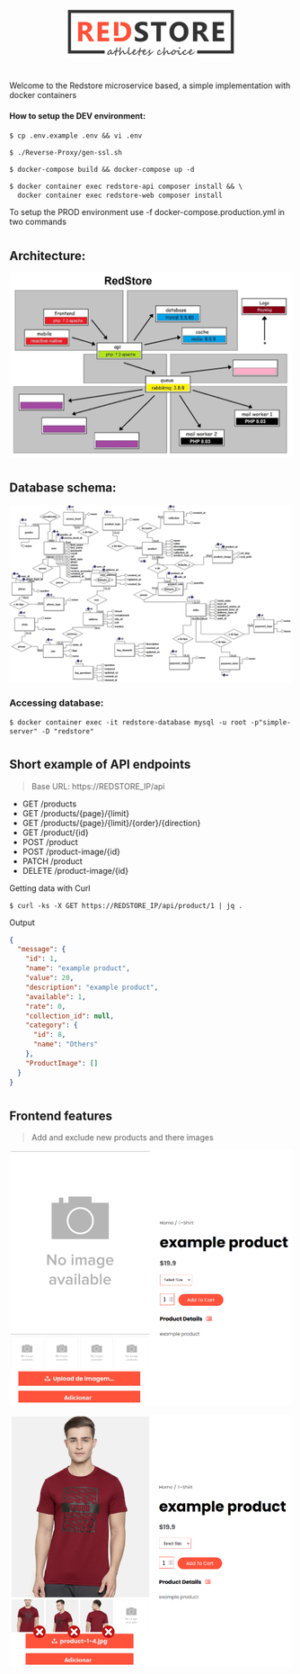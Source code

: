 <p align="center"><img src="./Web/Frontend/views/assets/images/logo.png" /></p>

#

Welcome to the Redstore microservice based, a simple implementation with docker containers

#### How to setup the DEV environment:

```shell
$ cp .env.example .env && vi .env
```

```shell
$ ./Reverse-Proxy/gen-ssl.sh
```

```shell
$ docker-compose build && docker-compose up -d
```

```shell
$ docker container exec redstore-api composer install && \
  docker container exec redstore-web composer install
```

To setup the PROD environment use -f docker-compose.production.yml in two commands

#

## Architecture:

<p align="center"><img src="./Redstore.jpg" /></p>

#

## Database schema:

<p align="center"><img src="./Database/MER-Redstore.png" /></p>

### Accessing database: 
```
$ docker container exec -it redstore-database mysql -u root -p"simple-server" -D "redstore"
```

#

## Short example of API endpoints

> Base URL: https://REDSTORE_IP/api

<!--- > Detailed endpoints <a href="">Here</a> -->

* GET /products
* GET /products/{page}/{limit}
* GET /products/{page}/{limit}/{order}/{direction}
* GET /product/{id}
* POST /product
* POST /product-image/{id}
* PATCH /product
* DELETE /product-image/{id}

Getting data with Curl
```shell
$ curl -ks -X GET https://REDSTORE_IP/api/product/1 | jq .
```
Output
```json
{
  "message": {
    "id": 1,
    "name": "example product",
    "value": 20,
    "description": "example product",
    "available": 1,
    "rate": 0,
    "collection_id": null,
    "category": {
      "id": 8,
      "name": "Others"
    },
    "ProductImage": []
  }
}
```

#

## Frontend features

> Add and exclude new products and there images

<p align="center"><img src="./Web/upload-image.png" /></p>

<p align="center"><img src="./Web/exclude-image.png" /></p>

<!---

## <p align="center">Account page</p>

<p align="center"><img src="./Web/upload-image.png" /></p>
